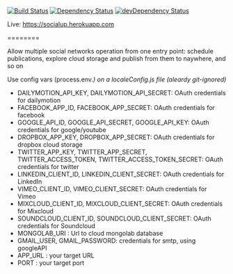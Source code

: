 [![Build Status](https://codeship.com/projects/b4d5b6b0-9e87-0133-c2d5-36bf3814fed7/status?branch=master)](https://codeship.com/projects/127748) [![Dependency Status](https://david-dm.org/DrHelmut/socialup.svg)](https://david-dm.org/DrHelmut/socialup) [![devDependency Status](https://david-dm.org/DrHelmut/socialup/dev-status.svg)](https://david-dm.org/DrHelmut/socialup#info=devDependencies)

Live: https://socialup.herokuapp.com

========

Allow multiple social networks operation from one entry point: schedule publications, explore cloud storage and publish from them to naywhere, and so on

Use config vars (process.env.<VAR>) on a localeConfig.js file *(aleardy git-ignored)*

- DAILYMOTION_API_KEY, DAILYMOTION_API_SECRET: OAuth credentials for dailymotion
- FACEBOOK_APP_ID, FACEBOOK_APP_SECRET: OAuth credentials for facebook
- GOOGLE_API_ID, GOOGLE_API_SECRET, GOOGLE_API_KEY: OAuth credentials for google/youtube
- DROPBOX_APP_KEY, DROPBOX_APP_SECRET: OAuth credentials for dropbox cloud storage
- TWITTER_APP_KEY, TWITTER_APP_SECRET, TWITTER_ACCESS_TOKEN, TWITTER_ACCESS_TOKEN_SECRET: OAuth credentials for twitter
- LINKEDIN_CLIENT_ID, LINKEDIN_CLIENT_SECRET: OAuth credentials for LinkedIn
- VIMEO_CLIENT_ID, VIMEO_CLIENT_SECRET: OAuth credentials for Vimeo
- MIXCLOUD_CLIENT_ID, MIXCLOUD_CLIENT_SECRET: OAuth credentials for Mixcloud
- SOUNDCLOUD_CLIENT_ID, SOUNDCLOUD_CLIENT_SECRET: OAuth credentials for Soundcloud
- MONGOLAB_URI : Url to cloud mongolab database
- GMAIL_USER, GMAIL_PASSWORD: credentials for smtp, using googleAPI
- APP_URL : your target URL
- PORT : your target port